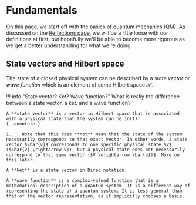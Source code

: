 # Fundamentals
On this page, we start off with the basics of quantum mechanics (QM). As discussed on the [Reflections page](reflections.md), we will be a little loose with our definitions at first, but hopefully we'll be able to become more rigorous as we get a better understanding for what we're doing.

## State vectors and Hilbert space
The state of a closed physical system can be described by a *state vector* or *wave function* which is an element of some Hilbert space $\mathcal{H}$.

!!! info "State vector? Ket? Wave function?"
    What is really the difference between a state vector, a ket, and a wave function?

    A **state vector** is a vector in Hilbert space that is associated with a physical state that the system can be in(1).
    { .annotate }
    
    1.    Note that this does **not** mean that the state of the system necessarily corresponds to that exact vector. In other words, a state vector $\bar{v}$ corresponds to one specific physical state $V$ ($\bar{v} \rightarrow V$), but a physical state does not necessarily correspond to that same vector ($V \nrightarrow \bar{v})$. More on this later.

    A **ket** is a state vector in Dirac notation.

    A **wave function** is a complex-valued function that is a mathematical description of a quantum system. It is a different way of representing the state of a quantum system. It is less general than that of the vector representation, as it implicitly chooses a basis.

<!-- ## Closed vs. open physical systems
A physical system is *closed* if a given quantity of the system, such as matter, stays constant within the system. Nothing enters, nothing exits.

The opposite of a closed physical system is an *open* physical system. As you can probably guess, a physical system is open if the system exchanges a given quantity with its environment. Humans are open physical systems &mdash; we constantly exchange energy and matter with our environment.

Sometimes a system can be closed on one level, and open on another, or it can be closed to a certain quantity, and open to another. It's word that depends on the perspective. -->

<!-- The mathematics of quantum mechanics is done in a special type of vector space we'll call **quantum state space**, or just **state space** [[1]](#prof-m-dirac).

The details of the state space will differ depending on the situation. Not only that, but different people also seem to have quite different opinions on exactly what properties the state space has to have (or at least, which of those properties it is relevant to even mention).

In these notes, we will denote the state space with $\mathcal{H}$. What we generally mean when we refer to $\mathcal{H}$ here is a **complete**, **separable**, **complex**, possibly **infinite-dimensional** **Hilbert  
space**(1).
{ .annotate }

1.    For details on what all these terms mean, see chapter 2 of [[2]](#von-neumann).

If you're like me, that is a pretty hefty list of mathematical jargon, but the only word that really is relevant right now is **complex**. From now on, whenever we talk about numbers, we mean complex numbers, unless otherwise specified. That includes all scalars, vector components, etc.

## Vectors in state space
As mentioned in the section about [abstract vector spaces](abstract-vector-spaces.md), the vectors of $\mathcal{H}$ aren't the familiar list-of-numbers we learn about in our basic linear algebra courses. But, we'll get the practicalities out of the way first.

!!! info "Kets"
    The vectors of $\mathcal{H}$ are called *kets*, and are written using a pipe symbol (`|`), followed by the label of the ket, followed by a right angle bracket (`>`) [[1]](#prof-m-dirac):

    $$
    \ket{\psi} \in \mathcal{H}.
    $$

We will usually label our kets with Greek letters, such as with $\psi$ ("psi") or $\phi$ ("phi"), but no matter what, the labels are just that &mdash; labels. You can name them $\ket{\text{Erwin}}$ or $\ket{\text{Werner}}$ for all anyone cares.

!!! warning "Quantum states $\neq$ elements of $\mathcal{H}$"
    Even though we call $\mathcal{H}$ "quantum state space", the elements of $\mathcal{H}$ aren't quantum states, for reasons we'll get to later. For now we'll just say that the elements of state space are called kets, and simply ignore the physical interpretation &mdash; we'll get to that.

## Inner products
Just like we can take the dot product of two vectors in "normal"(1) vector spaces, there is a corresponding operation in state space.
{ .annotate }

1.    From now on, I'll stop writing "normal" and start writing what I actually mean: [Euclidean vector spaces](https://math.libretexts.org/Bookshelves/Calculus/Vector_Calculus_(Corral)/01%3A_Vectors_in_Euclidean_Space).

The operation is called **inner product**, and isn't specific to quantum mechanics. In linear algebra, the inner product of two vectors $\vec{u}$ and $\vec{v}$ of some vector space $V$ is usually written as $(\vec{u}, \vec{v})$.

In quantum mechanics, we use a special notation called **Dirac notation** or **Bra-Ket notation**(1).
{ .annotate }

1.    "Bra-Ket" from the word "bracket" &mdash; we have already met the *kets*, and will talk about the *bras* in a little bit.

!!! info "Inner product"
    The inner product of two kets $\ket{\psi}, \ket{\phi} \in \mathcal{H}$ is written as:

    $$
    (\ket{\psi}, \ket{\phi}) := \braket{\psi|\phi}
    $$

    The inner product **always results in a non-negative real number.**

This might look strange at first &mdash; I know it did to me &mdash; but there are some neat algebraic manipulation tricks that Bra-Ket notation allows us to use. It took some time for me to get used to it though, so I'll go slow in introducing it here.

Notice that when taking the inner product of two kets $\ket{\psi}$ and $\ket{\phi}$, we can look at it just in terms of the symbols as flipping the first ket (like $\bra{\psi}$), and smushing it together with the second ket (like $\bra{\psi}\ket{\phi}$), and finally removing one of the duplicate vertical bars in the middle (arriving at the notation for the inner product from above; $\braket{\psi|\phi}$).

That flipped ket, $\bra{\phi}$, has a name &mdash; it's a *bra*, the second part of the "bracket" of Bra-Ket notation &mdash; and we'll talk a little bit more about it later.

### Norm
Just as in Euclidean(1) vector spaces, the inner product raises the following question: can we take the inner product of a vector with itself, and what does that mean?
{ .annotate }

1.    See for example [Vectors in Euclidean Space on LibreTexts Mathematics](https://math.libretexts.org/Bookshelves/Calculus/Vector_Calculus_(Corral)/01%3A_Vectors_in_Euclidean_Space)

In Euclidean vector spaces, taking the inner (dot) product of a vector with itself results in a real number called the *norm* of the vector, which corresponds to its **length** or **magnitude**.

For vectors in $\mathcal{H}$, we don't have the luxury of such simple interpretations(1), but we can nevertheless still calculate the norm of kets.
{ .annotate }

1.    There is still a real, physical interpretation, but as it's slightly more confusing than just "length", we'll leave it at this for now.

!!! info "Norm of a ket"
    The *norm* of a ket $\ket{\psi} \in \mathcal{H}$ is defined as the result of taking the inner product of $\ket{\psi}$ with itself:

    $$
    \braket{\psi|\psi}
    $$

    Of course, since the inner product always results in a non-negative real number, the norm is a non-negative real number.

## References
<!-- <span id="griffiths">[1]</span> D. J. Griffiths, D. F. Schroeter, *Introduction to Quantum Mechanics*, 3rd ed. Cambridge, U.K.: Cambridge Univ. Press, 2018, [doi: 10.1017/9781316995433](https://doi.org/10.1017/9781316995433). -->
<!-- <span id="prof-m-dirac">[1]</span> Professor M does Science, Cambridge, U.K. *Dirac Notation: State Space And Dual Space*. (May 23, 2020). Accessed: Jul. 3, 2024. [Online Video]. Available: [https://www.youtube.com/watch?v=hJoWM9jf0gU](https://www.youtube.com/watch?v=hJoWM9jf0gU)  
<span id="von-neumann">[2]</span> J. von Neumann, *Mathematical Foundations of Quantum Mechanics*, N. A. Wheeler, Ed., 2018 ed. Princeton, NJ, USA: Princeton Univ. Press, 2018, [doi: 10.1017/9781316995433](https://doi.org/10.1017/9781316995433).   -->